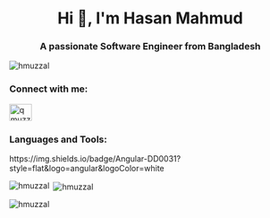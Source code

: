 <h1 align="center">Hi 👋, I'm Hasan Mahmud</h1>
<h3 align="center">A passionate Software Engineer from Bangladesh</h3>

<p align="left"> <img src="https://komarev.com/ghpvc/?username=hmuzzal&label=Profile%20views&color=0e75b6&style=flat" alt="hmuzzal" /> </p>

<h3 align="left">Connect with me:</h3>
<p align="left">
<a href="https://fb.com/qmuzzal" target="blank"><img align="center" src="https://raw.githubusercontent.com/rahuldkjain/github-profile-readme-generator/master/src/images/icons/Social/facebook.svg" alt="qmuzzal" height="30" width="40" /></a>
</p>

<h3 align="left">Languages and Tools:</h3>
https://img.shields.io/badge/Angular-DD0031?style=flat&logo=angular&logoColor=white

<p><img align="left" src="https://github-readme-stats.vercel.app/api/top-langs?username=hmuzzal&show_icons=true&locale=en&layout=compact" alt="hmuzzal" /></p>

<p>&nbsp;<img align="center" src="https://github-readme-stats.vercel.app/api?username=hmuzzal&show_icons=true&locale=en" alt="hmuzzal" /></p>

<p><img align="center" src="https://github-readme-streak-stats.herokuapp.com/?user=hmuzzal&" alt="hmuzzal" /></p>
